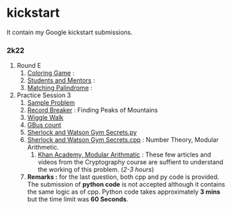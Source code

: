 # kickstart
It contain my Google kickstart submissions.<br />

### 2k22
1. Round E
    1. [Coloring Game](https://github.com/mmuneeburahman/kickstart/blob/main/2k22/Round%20E/Coloring%20Game.py) :
    2. [Students and Mentors](https://github.com/mmuneeburahman/kickstart/blob/main/2k22/Round%20E/Students%20and%20Mentors.py) :
    3. [Matching Palindrome](https://github.com/mmuneeburahman/kickstart/blob/main/2k22/Round%20E/Matching%20Palindrome.py) :
2. Practice Session 3
    1. [Sample Problem](https://github.com/mmuneeburahman/kickstart/blob/main/2k22/Practice%20Session%203/Sample%20Problem.py)
    2. [Record Breaker](https://github.com/mmuneeburahman/kickstart/blob/main/2k22/Practice%20Session%203/Record%20Breaker.py) : Finding Peaks of Mountains
    3. [Wiggle Walk]()
    4. [GBus count](https://github.com/mmuneeburahman/kickstart/blob/main/2k22/Practice%20Session%203/GBus%20Count.py)
    5. [Sherlock and Watson Gym Secrets.py](https://github.com/mmuneeburahman/kickstart/blob/main/2k22/Practice%20Session%203/Sherlock%20and%20Watson%20Gym%20Secrets.py)
    6. [Sherlock and Watson Gym Secrets.cpp](https://github.com/mmuneeburahman/kickstart/blob/main/2k22/Practice%20Session%203/Sherlock%20and%20Watson%20Gym%20Secrets.cpp) : Number Theory, Modular Arithmetic.
        1. [Khan Academy, Modular Arithmatic](https://www.khanacademy.org/computing/computer-science/cryptography/modarithmetic/a/what-is-modular-arithmetic) : These few articles and videos from the Cryptography course are suffient to understand the working of this problem. (*2-3 hours*)
    7. **Remarks :** for the last question, both cpp and py code is provided. The submission of **python code** is not accepted although it contains the same logic as of cpp. Python code takes approximately **3 mins** but the time limit was **60 Seconds**.
